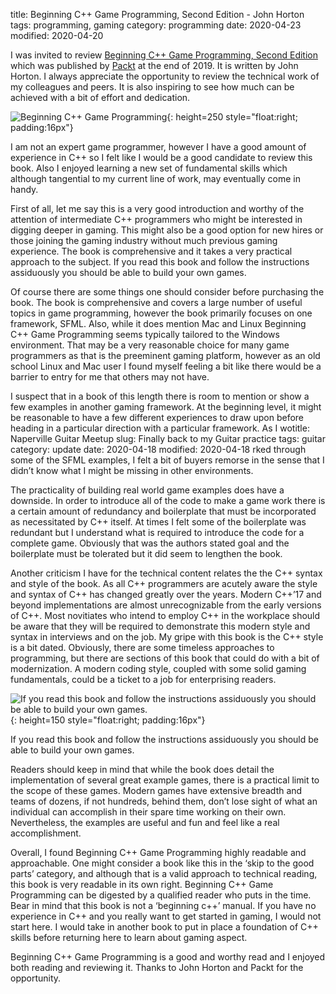 title: Beginning C++ Game Programming, Second Edition - John Horton
tags: programming, gaming
category: programming
date: 2020-04-23
modified: 2020-04-20

I was invited to review [Beginning C++ Game Programming, Second Edition](https://www.packtpub.com/game-development/beginning-c-20-game-programming-second-edition) which was published by [Packt](https://www.packt.com) at the end of 2019.  It is written by John Horton.    I always appreciate the opportunity to review the technical work of my colleagues and peers.   It is also inspiring to see how much can be achieved with a bit of effort and dedication.    

 

![Beginning C++ Game Programming]({static}/images/9781838648572-original.png){: height=250 style="float:right; padding:16px"}  

 

I am not an expert game programmer, however I have a good amount of experience in C++ so I felt like I would be a good candidate to review this book.   Also I enjoyed learning a new set of fundamental skills which although tangential to my current line of work, may eventually come in handy.    

 

First of all, let me say this is a very good introduction and worthy of the attention of intermediate C++ programmers who might be interested in digging deeper in gaming.   This might also be a good option for new hires or those joining the gaming industry without much previous gaming experience.   The book is comprehensive and it takes a very practical approach to the subject.   If you read this book and follow the instructions assiduously you should be able to build your own games.     

 

Of course there are some things one should consider before purchasing the book.    The book is comprehensive and covers a large number of useful topics in game programming, however the book primarily focuses on one framework, SFML.  Also, while it does mention Mac and Linux Beginning C++ Game Programming seems typically tailored to the Windows environment.    That may be a very reasonable choice for many game programmers as that is the preeminent gaming platform, however as an old school Linux and Mac user I found myself feeling a bit like there would be a barrier to entry for me that others may not have. 

 

I suspect that in a book of this length there is room to mention or show a few examples in another gaming framework.    At the beginning level, it might be reasonable to have a few different experiences to draw upon before heading in a particular direction with a particular framework.  As I wotitle: Naperville Guitar Meetup
slug: Finally back to my Guitar practice
tags: guitar
category: update
date: 2020-04-18
modified: 2020-04-18
rked through some of the SFML examples, I felt a bit of buyers remorse in the sense that I didn’t know what I might be missing in other environments. 

 

The practicality of building real world game examples does have a downside.   In order to introduce all of the code to make a game work there is a certain amount of redundancy and boilerplate that must be incorporated as necessitated by C++ itself.   At times I felt some of the boilerplate was redundant but I understand what is required to introduce the code for a complete game.  Obviously that was the authors stated goal and the boilerplate must be tolerated but it did seem to lengthen the book.  

 

Another criticism I have for the technical content relates the the C++ syntax and style of the book.  As all C++ programmers are acutely aware the style and syntax of C++ has changed greatly over the years.   Modern C++’17 and beyond implementations are almost unrecognizable from the early versions of C++.    Most novitiates who intend to employ C++ in the workplace should be aware that they will be required to demonstrate this modern style and syntax in interviews and on the job.    My gripe with this book is the C++ style is a bit dated.    Obviously, there are some timeless approaches to programming, but there are sections of this book that could do with a bit of modernization.    A modern coding style, coupled with some solid gaming fundamentals, could be a ticket to a job for enterprising readers. 

![If you read this book and follow the instructions assiduously you should be able to build your own games.]({static}/images/ifyoureadthisbook.jpeg){: height=150 style="float:right; padding:16px"}  

 
If you read this book and follow the instructions assiduously you should be able to build your own games.

 

Readers should keep in mind that while the book does detail the implementation of several great example games, there is a practical limit to the scope of these games.   Modern games have extensive breadth and teams of dozens, if not hundreds, behind them, don’t lose sight of what an individual can accomplish in their spare time working on their own.  Nevertheless, the examples are useful and fun and feel like a real accomplishment. 

 

Overall, I found Beginning C++ Game Programming highly readable and approachable.   One might consider a book like this  in the ‘skip to the good parts’ category, and although that is a valid approach to technical reading, this book is very readable in its own right.  Beginning C++ Game Programming can be digested by a qualified reader who puts in the time.   Bear in mind that this book is not a ‘beginning c++’ manual.   If you have no experience in C++ and you really want to get started in gaming, I would not start here.  I would take in another book to put in place a foundation of C++ skills before returning here to learn about gaming aspect.    

 

Beginning C++ Game Programming is a good and worthy read and I enjoyed both reading and reviewing it.   Thanks to John Horton and Packt for the opportunity. 
